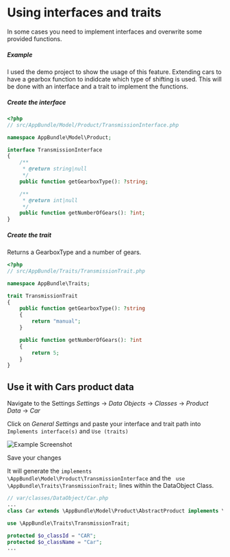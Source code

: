 # Using interfaces and traits
In some cases you need to implement interfaces and overwrite some provided functions.

##### Example
I used the demo project to show the usage of this feature.
Extending cars to have a gearbox function to indidcate which type of shifting is used. This will be done with an interface and a trait to implement the functions.

##### Create the interface
```php
<?php
// src/AppBundle/Model/Product/TransmissionInterface.php

namespace AppBundle\Model\Product;

interface TransmissionInterface
{
    /**
     * @return string|null
     */
    public function getGearboxType(): ?string;

    /**
     * @return int|null
     */
    public function getNumberOfGears(): ?int;
}
```

##### Create the trait
Returns a GearboxType and a number of gears.
```php
<?php
// src/AppBundle/Traits/TransmissionTrait.php

namespace AppBundle\Traits;

trait TransmissionTrait
{
    public function getGearboxType(): ?string
    {
        return "manual";
    }

    public function getNumberOfGears(): ?int
    {
        return 5;
    }
}

```

## Use it with Cars product data
Navigate to the Settings *Settings* -> *Data Objects* -> *Classes* -> *Product Data* -> *Car*

Click on *General Settings* and paste your interface and trait path into `Implements interface(s)` and `Use (traits)`

![Example Screenshot](https://user-images.githubusercontent.com/15780280/94515658-5995cd80-0224-11eb-9992-243036ab3158.png)

Save your changes

It will generate the `implements \AppBundle\Model\Product\TransmissionInterface` and the `
use \AppBundle\Traits\TransmissionTrait;` lines within the DataObject Class. 
```php
// var/classes/DataObject/Car.php
...
class Car extends \AppBundle\Model\Product\AbstractProduct implements \AppBundle\Model\Product\TransmissionInterface {

use \AppBundle\Traits\TransmissionTrait;

protected $o_classId = "CAR";
protected $o_className = "Car";
...
```

